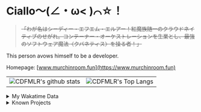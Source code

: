 # Ciallo～(∠・ω< )⌒☆！

> ~~「わが名はシーディー・エフエム・エルアー！紅魔族随一のクラウドネイティブのせがれ。コンテーナー・オーケストレーションを生業とし、最強のソフトウェア魔法〈クバネティス〉を操る者！」~~

This person avows himself to be a developer.

Homepage: [www.murchinroom.fun](https://www.murchinroom.fun)

<!-- <details> -->
 
<!-- <summary>My GitHub Stats</summary> -->

<!-- [![CDFMLR's github stats](https://github-readme-stats.vercel.app/api?username=cdfmlr&count_private=true&show_icons=true&hide_rank=true&hide=contribs)](https://github.com/anuraghazra/github-readme-stats)   ![CDFMLR's Top Langs](https://github-readme-stats.vercel.app/api/top-langs/?username=cdfmlr&layout=compact&hide=jupyter%20notebook,stylus,tex) -->

<table>
	<tr>
		<td valign="center">
    		<img src="https://github-readme-stats.vercel.app/api?username=cdfmlr&count_private=true&show_icons=true&hide_rank=true&hide=contribs" alt="CDFMLR's github stats" />
		</td>
		<td valign="center">
    		<img src="https://github-readme-stats.vercel.app/api/top-langs/?username=cdfmlr&layout=compact&hide=jupyter%20notebook,stylus,tex" alt="CDFMLR's Top Langs" />
		</td>
	</tr>
</table>

<!-- </details>  -->


<details>

<summary>My Wakatime Data</summary>

<!--START_SECTION:waka-->
![Lines of code](https://img.shields.io/badge/From%20Hello%20World%20I%27ve%20Written-11.0%20million%20lines%20of%20code-blue)

**🐱 My GitHub Data** 

> 📦 895.8 kB Used in GitHub's Storage 
 > 
> 🏆 888 Contributions in the Year 2025
 > 
> 🚫 Not Opted to Hire
 > 
> 📜 99 Public Repositories 
 > 
> 🔑 37 Private Repositories 
 > 
**I'm an Early 🐤** 

```text
🌞 Morning                2557 commits        ██████░░░░░░░░░░░░░░░░░░░   23.61 % 
🌆 Daytime                4913 commits        ███████████░░░░░░░░░░░░░░   45.36 % 
🌃 Evening                3285 commits        ████████░░░░░░░░░░░░░░░░░   30.33 % 
🌙 Night                  75 commits          ░░░░░░░░░░░░░░░░░░░░░░░░░   00.69 % 
```
📅 **I'm Most Productive on Tuesday** 

```text
Monday                   1487 commits        ███░░░░░░░░░░░░░░░░░░░░░░   13.73 % 
Tuesday                  1927 commits        ████░░░░░░░░░░░░░░░░░░░░░   17.79 % 
Wednesday                1854 commits        ████░░░░░░░░░░░░░░░░░░░░░   17.12 % 
Thursday                 1586 commits        ████░░░░░░░░░░░░░░░░░░░░░   14.64 % 
Friday                   1611 commits        ████░░░░░░░░░░░░░░░░░░░░░   14.88 % 
Saturday                 1287 commits        ███░░░░░░░░░░░░░░░░░░░░░░   11.88 % 
Sunday                   1078 commits        ██░░░░░░░░░░░░░░░░░░░░░░░   09.95 % 
```


📊 **This Week I Spent My Time On** 

```text
💬 Programming Languages: 
No Activity Tracked This Week
```

**I Mostly Code in Go** 

```text
Python                   21 repos            ████░░░░░░░░░░░░░░░░░░░░░   17.80 % 
TeX                      8 repos             ██░░░░░░░░░░░░░░░░░░░░░░░   06.78 % 
Rust                     5 repos             █░░░░░░░░░░░░░░░░░░░░░░░░   04.24 % 
Shell                    4 repos             █░░░░░░░░░░░░░░░░░░░░░░░░   03.39 % 
JavaScript               1 repo              ░░░░░░░░░░░░░░░░░░░░░░░░░   00.85 % 
```




 Last Updated on 23/08/2025 01:51:11 UTC
<!--END_SECTION:waka-->

</details>

<details>

<summary>Known Projects</summary>

[![Star History Chart](https://api.star-history.com/svg?repos=cdfmlr/pyflowchart,cdfmlr/muvtuber,cdfmlr/crud,cdfmlr/murecom-verse-1,cdfmlr/murecom-intro&type=Date)](https://star-history.com/#cdfmlr/pyflowchart&cdfmlr/muvtuber&cdfmlr/crud&cdfmlr/murecom-verse-1&cdfmlr/murecom-intro&Date)

 </details>

